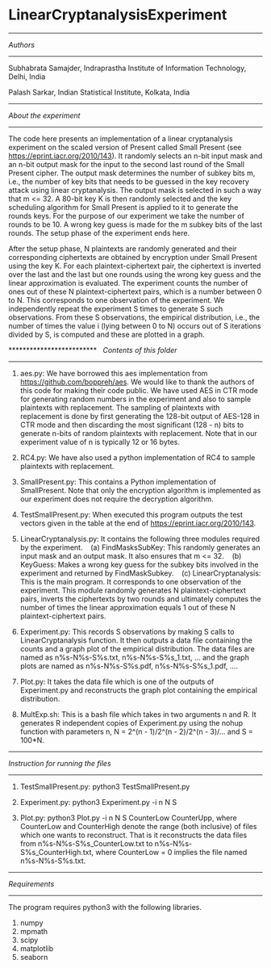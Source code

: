 # LinearCryptanalysisExperiment

*********
*Authors*
*********
Subhabrata Samajder, Indraprastha Institute of Information Technology, Delhi, India

Palash Sarkar, Indian Statistical Institute, Kolkata, India


**********************
*About the experiment* 
**********************
The code here presents an implementation of a linear cryptanalysis experiment on the scaled version of Present called Small Present (see https://eprint.iacr.org/2010/143). It randomly selects an n-bit input mask and an n-bit output mask for the input to the second last round of the Small Present cipher. The output mask determines the number of subkey bits m, i.e., the number of key bits that needs to be guessed in the key recovery attack using linear cryptanalysis. The output mask is selected in such a way that m <= 32. A 80-bit key K is then randomly selected and the key scheduling algorithm for Small Present is applied to it to generate the rounds keys. For the purpose of our experiment we take the number of rounds to be 10. A wrong key guess is made for the m subkey bits of the last rounds. The setup phase of the experiment ends here. 

After the setup phase, N plaintexts are randomly generated and their corresponding ciphertexts are obtained by encryption under Small Present using the key K. For each plaintext-ciphertext pair, the ciphertext is inverted over the last and the last but one rounds using the wrong key guess and the linear approximation is evaluated. The experiment counts the number of ones out of these N plaintext-ciphertext pairs, which is a number between 0 to N. This corresponds to one observation of the experiment. We independently repeat the experiment S times to generate S such observations. From these S observations, the empirical distribution, i.e., the number of times the value i (lying between 0 to N) occurs out of S iterations divided by S, is computed and these are plotted in a graph.


*************************  
*Contents of this folder*
*************************
1. aes.py: We have borrowed this aes implementation from https://github.com/boppreh/aes. We would like to thank the authors of this code for making their code public. We have used AES in CTR mode for generating random numbers in the experiment and also to sample plaintexts with replacement. The sampling of plaintexts with replacement is done by first generating the 128-bit output of AES-128 in CTR mode and then discarding the most significant (128 - n) bits to generate n-bits of random plaintexts with replacement. Note that in our experiment value of n is typically 12 or 16 bytes.

2. RC4.py: We have also used a python implementation of RC4 to sample plaintexts with replacement.

3. SmallPresent.py: This contains a Python implementation of SmallPresent. Note that only the encryption algorithm is implemented as our experiment does not require the decryption algorithm.

4. TestSmallPresent.py: When executed this program outputs the test vectors given in the table at the end of https://eprint.iacr.org/2010/143.

5. LinearCryptanalysis.py: It contains the following three modules required by the experiment.
   (a) FindMasksSubKey: This randomly generates an input mask and an output mask. It also ensures that m <= 32.
   (b) KeyGuess: Makes a wrong key guess for the subkey bits involved in the experiment and returned by FindMaskSubkey.
   (c) LinearCryptanalysis: This is the main program. It corresponds to one observation of the experiment. This module randomly generates N plaintext-ciphertext pairs, inverts the ciphertexts by two rounds and ultimately computes the number of times the linear approximation equals 1 out of these N plaintext-ciphertext pairs.

6. Experiment.py: This records S observations by making S calls to LinearCryptanalysis function. It then outputs a data file containing the counts and a graph plot of the empirical distribution. The data files are named as n%s-N%s-S%s.txt, n%s-N%s-S%s_1.txt, ... and the graph plots are named as n%s-N%s-S%s.pdf, n%s-N%s-S%s_1.pdf, ....

7. Plot.py: It takes the data file which is one of the outputs of Experiment.py and reconstructs the graph plot containing the empirical distribution.

8. MultExp.sh: This is a bash file which takes in two arguments n and R. It generates R independent copies of Experiment.py using the nohup function with parameters n, N = 2^(n - 1)/2^(n - 2)/2^(n - 3)/... and S = 100*N.

***********************************
*Instruction for running the files*
***********************************
1. TestSmallPresent.py: python3 TestSmallPresent.py

2. Experiment.py: python3 Experiment.py -i n N S

3. Plot.py: python3 Plot.py -i n N S CounterLow CounterUpp, where CounterLow and CounterHigh denote the range (both inclusive) of files which one wants to reconstruct. That is it reconstructs the data files from n%s-N%s-S%s_CounterLow.txt to n%s-N%s-S%s_CounterHigh.txt, where CounterLow = 0 implies the file named n%s-N%s-S%s.txt.

**************
*Requirements*
**************
The program requires python3 with the following libraries.
1. numpy
2. mpmath
3. scipy
4. matplotlib
5. seaborn
